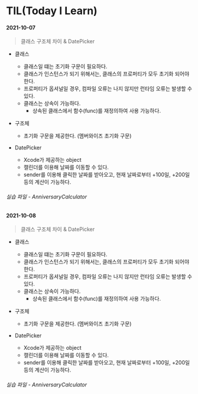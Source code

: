 # TIL(Today I Learn)

#### 2021-10-07

> 클래스 구조체 차이 & DatePicker

- 클래스

  - 클래스일 떄는 초기화 구문이 필요하다.
  - 클래스가 인스턴스가 되기 위해서는, 클래스의 프로퍼티가 모두 초기화 되어야한다.
  - 프로퍼티가 옵셔널일 경우, 컴파일 오류는 나지 않지만 런타임 오류는 발생할 수 있다.
  - 클래스는 상속이 가능하다.
    - 상속된 클래스에서 함수(func)를 재정의하여 사용 가능하다.
- 구조체
  - 초기화 구문을 제공한다. (멤버와이즈 초기화 구문)
- DatePicker
  - Xcode가 제공하는 object
  - 캘린더를 이용해 날짜를 이동할 수 있다.
  - sender를 이용해 클릭한 날짜를 받아오고, 현재 날짜로부터 +100일, +200일 등의 계산이 가능하다.

###### 실습 파일 - AnniversaryCalculator





#### 2021-10-08

> 클래스 구조체 차이 & DatePicker

- 클래스

  - 클래스일 떄는 초기화 구문이 필요하다.
  - 클래스가 인스턴스가 되기 위해서는, 클래스의 프로퍼티가 모두 초기화 되어야한다.
  - 프로퍼티가 옵셔널일 경우, 컴파일 오류는 나지 않지만 런타임 오류는 발생할 수 있다.
  - 클래스는 상속이 가능하다.
    - 상속된 클래스에서 함수(func)를 재정의하여 사용 가능하다.
- 구조체
  - 초기화 구문을 제공한다. (멤버와이즈 초기화 구문)
- DatePicker
  - Xcode가 제공하는 object
  - 캘린더를 이용해 날짜를 이동할 수 있다.
  - sender를 이용해 클릭한 날짜를 받아오고, 현재 날짜로부터 +100일, +200일 등의 계산이 가능하다.

###### 실습 파일 - AnniversaryCalculator